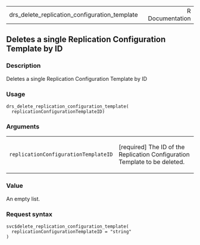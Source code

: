 <table style="width: 100%;">
<tbody>
<tr class="odd">
<td>drs_delete_replication_configuration_template</td>
<td style="text-align: right;">R Documentation</td>
</tr>
</tbody>
</table>

## Deletes a single Replication Configuration Template by ID

### Description

Deletes a single Replication Configuration Template by ID

### Usage

    drs_delete_replication_configuration_template(
      replicationConfigurationTemplateID)

### Arguments

<table>
<colgroup>
<col style="width: 35%" />
<col style="width: 65%" />
</colgroup>
<tbody>
<tr class="odd">
<td><code
id="drs_delete_replication_configuration_template_:_replicationConfigurationTemplateID">replicationConfigurationTemplateID</code></td>
<td><p>[required] The ID of the Replication Configuration Template to be
deleted.</p></td>
</tr>
</tbody>
</table>

### Value

An empty list.

### Request syntax

    svc$delete_replication_configuration_template(
      replicationConfigurationTemplateID = "string"
    )
